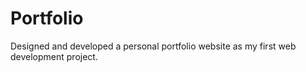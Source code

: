 # Portfolio
Designed and developed a personal portfolio website as my first web development project.
